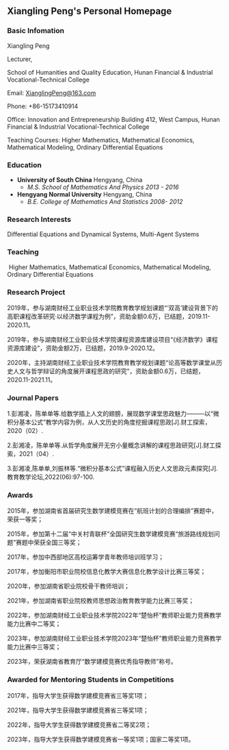 ## Xiangling Peng's Personal Homepage
### **Basic Infomation**

Xiangling Peng 

Lecturer, 

School of Humanities and Quality Education, Hunan Financial & Industrial Vocational-Technical College

Email: XianglingPeng@163.com

Phone: +86-15173410914

Office: Innovation and Entrepreneurship Building 412, West Campus, Hunan Financial & Industrial Vocational-Technical College

Teaching Courses: Higher Mathematics, Mathematical Economics, Mathematical Modeling, Ordinary Differential Equations



### **Education**

- **University of South China**  												  Hengyang, China
  - *M.S. School of Mathematics And Physics 2013 - 2016*
- **Hengyang Normal University**  											  Hengyang, China
  - *B.E. College of Mathematics And Statistics 2008- 2012*

### Research Interests

Differential Equations and Dynamical Systems, Multi-Agent Systems

### Teaching

​	Higher Mathematics, Mathematical Economics, Mathematical Modeling, Ordinary Differential Equations

### Research Project

2019年，参与湖南财经工业职业技术学院教育教学规划课题“‘双高’建设背景下的高职课程改革研究·以经济数学课程为例”，资助金额0.6万，已结题，2019.11-2020.11。

2019年，参与湖南财经工业职业技术学院课程资源库建设项目“《经济数学》课程资源库建设”，资助金额2万，已结题，2019.9-2020.12。

2020年，主持湖南财经工业职业技术学院教育教学规划课题“论高等数学课堂从历史人文与哲学辩证的角度展开课程思政的研究”，资助金额0.6万，已结题，2020.11-2021.11。

### Journal Papers

1.彭湘凌，陈单单等.给数学插上人文的翅膀，展现数学课堂思政魅力———以“微积分基本公式”教学内容为例，从人文历史的角度挖掘课程思政[J].财工探索，2020（02）.

2.彭湘凌，陈单单等.从哲学角度展开无穷小量概念讲解的课程思政研究[J].财工探索，2021（04）.

3.彭湘凌,陈单单,刘振林等.“微积分基本公式”课程融入历史人文思政元素探究[J].教育教学论坛,2022(06):97-100.

### Awards

2015年，参加湖南省首届研究生数学建模竞赛在“航班计划的合理编排”赛题中，荣获一等奖；

2015年，参加第十二届“中关村青联杯”全国研究生数学建模竞赛“旅游路线规划问题”赛题中荣获全国三等奖；

2017年，参加中西部地区高校运筹学青年教师培训班学习；

2017年，参加衡阳市职业院校信息化教学大赛信息化教学设计比赛三等奖；

2020年，参加湖南省职业院校骨干教师培训；

2021年，参加湖南省职业院校教师思想政治教育教学能力比赛三等奖；

2022年，参加湖南财经工业职业技术学院2022年“楚怡杯”教师职业能力竞赛教学能力比赛中二等奖；

2023年，参加湖南财经工业职业技术学院2023年“楚怡杯”教师职业能力竞赛教学能力比赛中三等奖；

2023年，荣获湖南省教育厅“数学建模竞赛优秀指导教师”称号。

### Awarded for Mentoring Students in Competitions

2017年，指导大学生获得数学建模竞赛省三等奖1项；

2021年，指导大学生获得数学建模竞赛省三等奖1项；

2022年，指导大学生获得数学建模竞赛省二等奖2项；

2023年，指导大学生获得数学建模竞赛省一等奖1项；国家二等奖1项。
